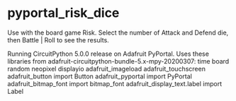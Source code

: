 # pyportal_risk_dice
Use with the board game Risk.
Select the number of Attack and Defend die, then Battle | Roll to see the results.

Running CircuitPython 5.0.0 release on Adafruit PyPortal.
Uses these libraries from adafruit-circuitpython-bundle-5.x-mpy-20200307:
time
board
random
neopixel
displayio
adafruit_imageload
adafruit_touchscreen
adafruit_button import Button
adafruit_pyportal import PyPortal
adafruit_bitmap_font import bitmap_font
adafruit_display_text.label import Label
